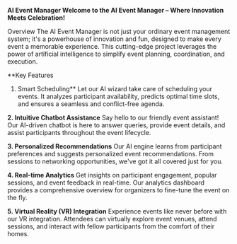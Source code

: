 **AI Event Manager
Welcome to the AI Event Manager – Where Innovation Meets Celebration!**



Overview
The AI Event Manager is not just your ordinary event management system; it's a powerhouse of innovation and fun, designed to make every event a memorable experience. This cutting-edge project leverages the power of artificial intelligence to simplify event planning, coordination, and execution.

**Key Features
1. Smart Scheduling**
Let our AI wizard take care of scheduling your events. It analyzes participant availability, predicts optimal time slots, and ensures a seamless and conflict-free agenda.

**2. Intuitive Chatbot Assistance**
Say hello to our friendly event assistant! Our AI-driven chatbot is here to answer queries, provide event details, and assist participants throughout the event lifecycle.

**3. Personalized Recommendations**
Our AI engine learns from participant preferences and suggests personalized event recommendations. From sessions to networking opportunities, we've got it all covered just for you.

**4. Real-time Analytics**
Get insights on participant engagement, popular sessions, and event feedback in real-time. Our analytics dashboard provides a comprehensive overview for organizers to fine-tune the event on the fly.

**5. Virtual Reality (VR) Integration**
Experience events like never before with our VR integration. Attendees can virtually explore event venues, attend sessions, and interact with fellow participants from the comfort of their homes.
